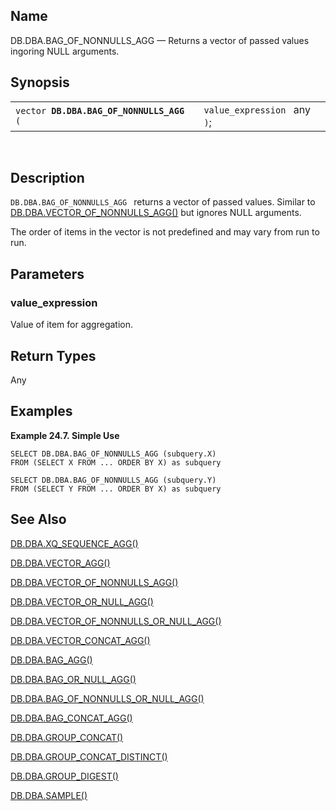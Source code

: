 <div>

<div>

</div>

<div>

## Name

DB.DBA.BAG_OF_NONNULLS_AGG — Returns a vector of passed values ingoring
NULL arguments.

</div>

<div>

## Synopsis

<div>

|                                               |                              |
|-----------------------------------------------|------------------------------|
| `vector `**`DB.DBA.BAG_OF_NONNULLS_AGG`**` (` | `value_expression ` any `)`; |

<div>

 

</div>

</div>

</div>

<div>

## Description

`DB.DBA.BAG_OF_NONNULLS_AGG ` returns a vector of passed values. Similar
to <a href="fn_vector_of_nonnulls_agg.html" class="link"
title="DB.DBA.VECTOR_OF_NONNULLS_AGG">DB.DBA.VECTOR_OF_NONNULLS_AGG()</a>
but ignores NULL arguments.

The order of items in the vector is not predefined and may vary from run
to run.

</div>

<div>

## Parameters

<div>

### value_expression

Value of item for aggregation.

</div>

</div>

<div>

## Return Types

Any

</div>

<div>

## Examples

<div>

**Example 24.7. Simple Use**

<div>

``` programlisting
SELECT DB.DBA.BAG_OF_NONNULLS_AGG (subquery.X)
FROM (SELECT X FROM ... ORDER BY X) as subquery
```

``` programlisting
SELECT DB.DBA.BAG_OF_NONNULLS_AGG (subquery.Y)
FROM (SELECT Y FROM ... ORDER BY X) as subquery
```

</div>

</div>

  

</div>

<div>

## See Also

<a href="fn_xq_sequence_agg.html" class="link"
title="DB.DBA.XQ_SEQUENCE_AGG">DB.DBA.XQ_SEQUENCE_AGG()</a>

<a href="fn_vector_agg.html" class="link"
title="DB.DBA.VECTOR_AGG">DB.DBA.VECTOR_AGG()</a>

<a href="fn_vector_of_nonnulls_agg.html" class="link"
title="DB.DBA.VECTOR_OF_NONNULLS_AGG">DB.DBA.VECTOR_OF_NONNULLS_AGG()</a>

<a href="fn_vector_or_null_agg.html" class="link"
title="DB.DBA.VECTOR_OR_NULL_AGG">DB.DBA.VECTOR_OR_NULL_AGG()</a>

<a href="fn_vector_of_nonnulls_or_null_agg.html" class="link"
title="DB.DBA.VECTOR_OF_NONNULLS_OR_NULL_AGG">DB.DBA.VECTOR_OF_NONNULLS_OR_NULL_AGG()</a>

<a href="fn_vector_concat_agg.html" class="link"
title="DB.DBA.VECTOR_CONCAT_AGG">DB.DBA.VECTOR_CONCAT_AGG()</a>

<a href="fn_bag_agg.html" class="link"
title="DB.DBA.BAG_AGG">DB.DBA.BAG_AGG()</a>

<a href="fn_bag_or_null_agg.html" class="link"
title="DB.DBA.BAG_OR_NULL_AGG">DB.DBA.BAG_OR_NULL_AGG()</a>

<a href="fn_bag_of_nonnulls_or_null_agg.html" class="link"
title="DB.DBA.BAG_OF_NONNULLS_OR_NULL_AGG">DB.DBA.BAG_OF_NONNULLS_OR_NULL_AGG()</a>

<a href="fn_bag_concat_agg.html" class="link"
title="DB.DBA.BAG_CONCAT_AGG">DB.DBA.BAG_CONCAT_AGG()</a>

<a href="fn_group_concat.html" class="link"
title="DB.DBA.GROUP_CONCAT">DB.DBA.GROUP_CONCAT()</a>

<a href="fn_group_concat_distinct.html" class="link"
title="DB.DBA.GROUP_CONCAT_DISTINCT">DB.DBA.GROUP_CONCAT_DISTINCT()</a>

<a href="fn_group_digest.html" class="link"
title="DB.DBA.GROUP_DIGEST">DB.DBA.GROUP_DIGEST()</a>

<a href="fn_sample.html" class="link"
title="DB.DBA.SAMPLE">DB.DBA.SAMPLE()</a>

</div>

</div>
